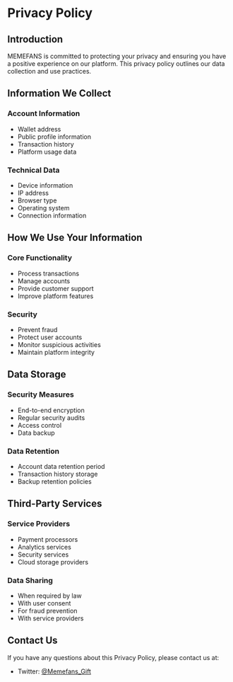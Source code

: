 # Privacy Policy

## Introduction

MEMEFANS is committed to protecting your privacy and ensuring you have a positive experience on our platform. This privacy policy outlines our data collection and use practices.

## Information We Collect

### Account Information
- Wallet address
- Public profile information
- Transaction history
- Platform usage data

### Technical Data
- Device information
- IP address
- Browser type
- Operating system
- Connection information

## How We Use Your Information

### Core Functionality
- Process transactions
- Manage accounts
- Provide customer support
- Improve platform features

### Security
- Prevent fraud
- Protect user accounts
- Monitor suspicious activities
- Maintain platform integrity

## Data Storage

### Security Measures
- End-to-end encryption
- Regular security audits
- Access control
- Data backup

### Data Retention
- Account data retention period
- Transaction history storage
- Backup retention policies

## Third-Party Services

### Service Providers
- Payment processors
- Analytics services
- Security services
- Cloud storage providers

### Data Sharing
- When required by law
- With user consent
- For fraud prevention
- With service providers

## Contact Us

If you have any questions about this Privacy Policy, please contact us at:
- Twitter: [@Memefans_Gift](https://twitter.com/Memefans_Gift)
